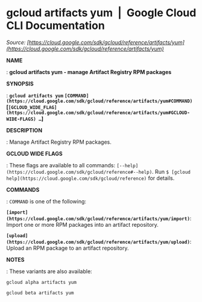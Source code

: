 # gcloud artifacts yum  |  Google Cloud CLI Documentation

*Source: [https://cloud.google.com/sdk/gcloud/reference/artifacts/yum](https://cloud.google.com/sdk/gcloud/reference/artifacts/yum)*

**NAME**

: **gcloud artifacts yum - manage Artifact Registry RPM packages**

**SYNOPSIS**

: **`gcloud artifacts yum` `[COMMAND](https://cloud.google.com/sdk/gcloud/reference/artifacts/yum#COMMAND)` [`[GCLOUD_WIDE_FLAG](https://cloud.google.com/sdk/gcloud/reference/artifacts/yum#GCLOUD-WIDE-FLAGS) …`]**

**DESCRIPTION**

: Manage Artifact Registry RPM packages.

**GCLOUD WIDE FLAGS**

: These flags are available to all commands: `[--help](https://cloud.google.com/sdk/gcloud/reference#--help)`.
Run `$ [gcloud help](https://cloud.google.com/sdk/gcloud/reference)` for details.

**COMMANDS**

: ``COMMAND`` is one of the following:

**`[import](https://cloud.google.com/sdk/gcloud/reference/artifacts/yum/import)`**:
Import one or more RPM packages into an artifact repository.

**`[upload](https://cloud.google.com/sdk/gcloud/reference/artifacts/yum/upload)`**:
Upload an RPM package to an artifact repository.

**NOTES**

: These variants are also available:

```
gcloud alpha artifacts yum
```

```
gcloud beta artifacts yum
```